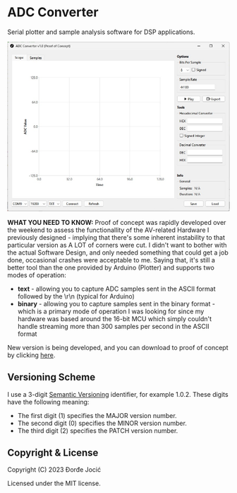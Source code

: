 # ADC Converter

Serial plotter and sample analysis software for DSP applications.

![Preview](assets/images/preview.jpg)

**WHAT YOU NEED TO KNOW:** Proof of concept was rapidly developed over the weekend to assess the functionallity of the AV-related Hardware I previously designed - implying that there's some inherent instability to that particular version as A LOT of corners were cut. I didn't want to bother with the actual Software Design, and only needed something that could get a job done, occasional crashes were acceptable to me. Saying that, it's still a better tool than the one provided by Arduino (Plotter) and supports two modes of operation:
  * **text** - allowing you to capture ADC samples sent in the ASCII format followed by the \r\n (typical for Arduino)
  * **binary** - allowing you to capture samples sent in the binary format - which is a primary mode of operation I was looking for since my hardware was based around the 16-bit MCU which simply couldn't handle streaming more than 300 samples per second in the ASCII format

New version is being developed, and you can download to proof of concept by clicking [here](https://github.com/jocic/adc-converter/releases/download/proof-of-concept/proof-of-concept.zip).

## Versioning Scheme

I use a 3-digit [Semantic Versioning](https://semver.org/spec/v2.0.0.html) identifier, for example 1.0.2. These digits have the following meaning:

*   The first digit (1) specifies the MAJOR version number.
*   The second digit (0) specifies the MINOR version number.
*   The third digit (2) specifies the PATCH version number.

## Copyright & License

Copyright (C) 2023 Đorđe Jocić

Licensed under the MIT license.
